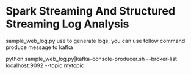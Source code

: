 # Spark Streaming And Structured Streaming Log Analysis

sample_web_log.py use to generate logs,
you can use follow command  produce message to kafka </br>

python  sample_web_log.py|kafka-console-producer.sh --broker-list localhost:9092 --topic mytopic
 


